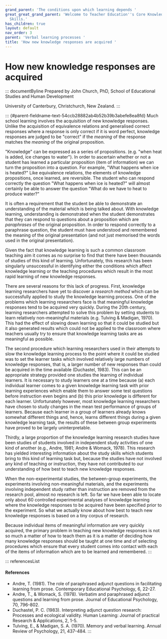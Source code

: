 ```yaml
---
grand_parent: 'The conditions upon which learning depends '
great_great_grand_parent: 'Welcome to Teacher Education''s Core Knowledge and
  Skills.'
has_children: true
layout: default
nav_order: 3
parent: 'Verbal learning processes '
title: 'How new knowledge responses are acquired '
---
```

# How new knowledge responses are acquired 


::: documentByline
Prepared by John Church, PhD, School of Educational Studies and Human
Development

University of Canterbury, Christchurch, New Zealand.
:::

::: {#parent-fieldname-text-54ccb28882ab4b52b39b3abefe8ea8fd}
Much school learning involves the acquisition of new knowledge
responses. Unlike the acquisition of equivalence relations and
generalised correct responses where a response is only correct if it is
word perfect, knowledge responses are judged to be "correct" if the
*meaning* of the response matches the *meaning* of the original
proposition.

"Knowledge" can be expressed as a series of propositions. (e.g. "when
heat is added, ice changes to water"). In order to ascertain whether or
not a student has learned a particular proposition (item of information)
we can turn the proposition into a question. For example, "What happens
when ice is heated?" Like equivalence relations, the elements of
knowledge propositions, once learned, are reversible. The student who
can respond correctly the question "What happens when ice is heated?"
will almost certainly be able to answer the question "What do we have to
heat to produce water?"

It is often a requirement that the student be able to demonstrate an
understanding of the material which is being talked about. With
knowledge learning, understanding is demonstrated when the student
demonstrates that they can respond to questions about a proposition
which are *paraphrases* of the original proposition. In order to respond
correctly to a paraphrase question, the student must have understood and
remembered the meaning of the original presentation (and not just
memorised the words used in the original presentation).

Given the fact that knowledge learning is such a common classroom
teaching aim it comes as no surprise to find that there have been
thousands of studies of this kind of learning. Unfortunately, this
research has been singularly unsuccessful in identifying either the
conditions which affect knowledge learning or the teaching procedures
which result in the most rapid learning of new knowledge responses.

There are several reasons for this lack of progress. First, knowledge
learning researchers have yet to discover a *research* *method* which
can be successfully applied to study the knowledge learning process. One
of the problems which learning researchers face is that meaningful
knowledge responses tend to be acquired very quickly. During the 20th
century, learning researchers attempted to solve this problem by setting
students to learn relatively non-meaningful materials (e.g. Tulving &
Madigan, 1970). This had the effect of slowing down learning so that it
could be studied but it also generated results which could not be
applied to the classroom where teachers usually try to ensure that
knowledge learning tasks are as meaningful as possible.

The second procedure which learning researchers used in their attempts
to slow the knowledge learning process to the point where it could be
studied was to set the learner tasks which involved relatively large
numbers of knowledge responses, that is, a larger number of new
responses than could be acquired in the time available (Duchastel,
1983). This can be an appropriate strategy provided one studies the
learning of individual learners. It is necessary to study learners one
at a time because (a) each individual learner comes to a given knowledge
learning task with prior learning experiences which enable them to
answer some test questions before instruction even begins and (b) this
prior knowledge is different for each learner. Unfortunately however,
most knowledge learning researchers have chosen to study changes in the
mean test performance of groups of learners. Because each learner in a
group of learners already knows somewhat different things and, hence,
learns different things during a given knowledge learning task, the
results of these between group experiments have proved to be largely
uninterpretable.

Thirdly, a large proportion of the knowledge learning research studies
have been studies of students involved in independent study activities
of one kind of another (e.g., Andre, 1981; Andre & Womack, 1978). This
research has yielded interesting information about the study skills
which students bring to this kind of learning task but, because the
studies have not involved any kind of teaching or instruction, they have
not contributed to our understanding of how best to teach new knowledge
responses.

When the non-experimental studies, the between-group experiments, the
experiments involving non-meaningful materials, and the experiments
involving independent study rather than instruction are removed from the
research pool, almost no research is left. So far we have been able to
locate only about 60 controlled experimental analyses of knowledge
learning where the knowledge responses to be acquired have been
specified prior to the experiment. So what we actually know about how
best to teach new knowledge responses is based on a tiny corpus of
research.

Because individual items of meaningful information are very quickly
acquired, the primary problem in teaching new knowledge responses is not
so much a matter of how to teach them as it is a matter of deciding how
many knowledge responses should be taught at one time and of selecting
procedures which ensure that every student comes into contact with each
of the items of information which are to be learned and remembered.
:::

::: referencesList
#### References

-   Andre, T. (1981). The role of paraphrased adjunct questions in
    facilitating learning from prose. Contemporary Educational
    Psychology, 6, 22-27.
-   Andre, T., & Womack, S. (1978). Verbatim and paraphrased adjunct
    questions and learning from prose. Journal of Educational
    Psychology, 70, 796-802.
-   Duchastel, P. C. (1983). Interpreting adjunct question research:
    Processes and ecological validity. Human Learning: Journal of
    practical Research & Applications, 2, 1-5.
-   Tulving, E., & Madigan, S. A. (1970). Memory and verbal learning.
    Annual Review of Psychology, 21, 437-484.
:::
